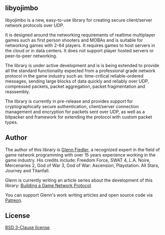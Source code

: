 ## libyojimbo

libyojimbo is a new, easy-to-use library for creating secure client/server network protocols over UDP.

It is designed around the networking requirements of realtime multiplayer games such as first person shooters and MOBAs and is suitable for networking games with 2-64 players. It requires games to host servers in the cloud or in data centers. It does not support player hosted servers or peer-to-peer networking.

The library is under active development and is is being extended to provide all the standard functionality expected from a professional grade network protocol in the game industry such as: time-critical reliable-ordered messages, sending large blocks of data quickly and reliably over UDP, compressed packets, packet aggregation, packet fragmentation and reassembly.

The library is currently in pre-release and provides support for cryptographically secure authentication, client/server connection management and encryption for packets sent over UDP, as well as a bitpacker and framework for extending the protocol with custom packet types.

## Author

The author of this library is [Glenn Fiedler](https://www.linkedin.com/in/glennfiedler), a recognized expert in the field of game network programming with over 15 years experience working in the game industry. His credits include: Freedom Force, SWAT 4, L.A. Noire, Mercenaries 2, God of War 3, God of War: Ascension, Playstation: All Stars, Journey and Titanfall.

Glenn is currently writing an article series about the development of this library: [Building a Game Network Protocol](http://gafferongames.com/2016/05/10/building-a-game-network-protocol/).

You can support Glenn's work writing articles and open source code via [Patreon](http://www.patreon.com/gafferongames).

## License

[BSD 3-Clause license](https://opensource.org/licenses/BSD-3-Clause).
